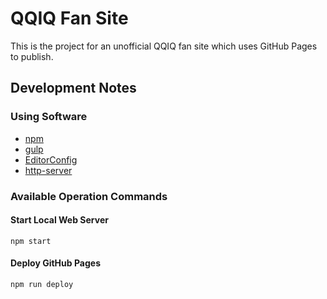 QQIQ Fan Site
===============================
This is the project for an unofficial QQIQ fan site which uses GitHub Pages to publish.

Development Notes
-----------------
### Using Software
- [npm](https://www.npmjs.com/)
- [gulp](http://gulpjs.com/)
- [EditorConfig](http://editorconfig.org/)
- [http-server](https://github.com/indexzero/http-server)

### Available Operation Commands
#### Start Local Web Server
```
npm start
```

#### Deploy GitHub Pages
```
npm run deploy
```
